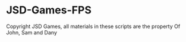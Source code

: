 JSD-Games-FPS
=============

Copyright JSD Games, all materials in these scripts are the property Of John, Sam and Dany
